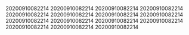 20200910082214
20200910082214
20200910082214
20200910082214
20200910082214
20200910082214
20200910082214
20200910082214
20200910082214
20200910082214
20200910082214
20200910082214
20200910082214
20200910082214
20200910082214

